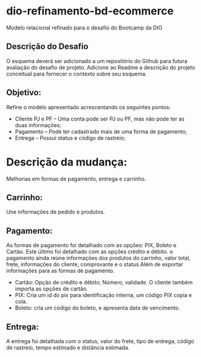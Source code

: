 # dio-refinamento-bd-ecommerce
Modelo relacional refinado para o desafio do Bootcamp da DIO


## Descrição do Desafio
O esquema deverá ser adicionado a um repositório do Github para futura avaliação do desafio de projeto. Adicione ao Readme a descrição do projeto conceitual para fornecer o contexto sobre seu esquema.

## Objetivo:
Refine o modelo apresentado acrescentando os seguintes pontos:

* Cliente PJ e PF – Uma conta pode ser PJ ou PF, mas não pode ter as duas informações;
* Pagamento – Pode ter cadastrado mais de uma forma de pagamento;
* Entrega – Possui status e código de rastreio;


# Descrição da mudança:
Melhorias em formas de pagamento, entrega e carrinho.

## Carrinho: 
Une informações de pedido e produtos.

## Pagamento:
As formas de pagamento foi detalhado com as opções: PIX, Boleto e Cartão. Este último foi detalhado com as opções crédito e débito.
o pagamento ainda reúne informações dos produtos do carrinho, valor total, frete, informações do cliente, comprovante e o status Além de exportar informações para as formas de pagamento.

* Cartão: Opção de crédito e débito; Número, validade. O cliente também importa as opções de cartão.
* PIX: Cria um id do pix para identificação interna, um código PIX copia e cola.
* Boleto: cria um código do boleto, e apresenta data de vencimento.

## Entrega:
A entrega foi detalhada com o status, valor do frete, tipo de entrega, código de rastreio, tempo estimado e distância estimada.
